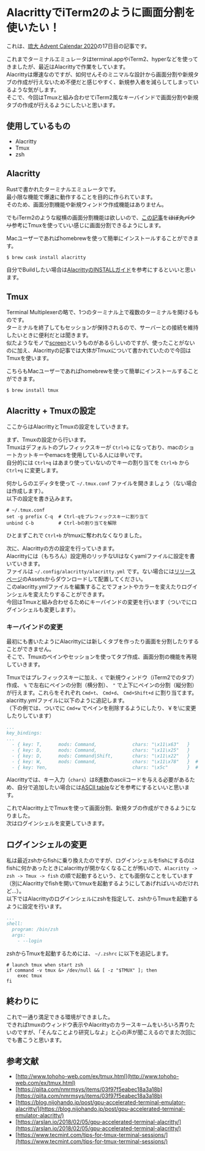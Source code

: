 # AlacrittyでiTerm2のように画面分割を使いたい！
これは、[琉大 Advent Calendar 2020](https://adventar.org/calendars/5231)の17日目の記事です。

これまでターミナルエミュレータはterminal.appやiTerm2、hyperなどを使ってきましたが、最近はAlacrittyで作業をしています。  
Alacrittyは爆速なのですが、如何せんそのミニマルな設計から画面分割や新規タブの作成が行えないため不便だと感じやすく、新規参入者を減らしてしまっているような気がします。  
そこで、今回はTmuxと組み合わせてiTerm2風なキーバインドで画面分割や新規タブの作成が行えるようにしたいと思います。


## 使用しているもの
- Alacritty
- Tmux
- zsh

## Alacritty
Rustで書かれたターミナルエミュレータです。  
最小限な機能で爆速に動作することを目的に作られています。  
そのため、画面分割機能や新規ウィンドウ作成機能はありません。  

でもiTerm2のような縦横の画面分割機能は欲しいので、[この記事](https://arslan.io/2018/02/05/gpu-accelerated-terminal-alacritty/)を~~ほぼ丸パクリ~~参考にTmuxを使っていい感じに画面分割できるようにします。

Macユーザーであればhomebrewを使って簡単にインストールすることができます。

```shell
$ brew cask install alacritty
```

自分でBuildしたい場合は[AlacrittyのINSTALLガイド](https://github.com/alacritty/alacritty/blob/master/INSTALL.md)を参考にするといいと思います。

## Tmux
Terminal Multiplexerの略で、1つのターミナル上で複数のターミナルを開けるものです。  
ターミナルを終了してもセッションが保持されるので、サーバーとの接続を維持したいときに便利だとは聞きます。  
似たようなモノで[screen](https://www.gnu.org/software/screen/)というものがあるらしいのですが、使ったことがないのに加え、Alacrittyの記事では大体がTmuxについて書かれていたので今回はTmuxを使います。

こちらもMacユーザーであればhomebrewを使って簡単にインストールすることができます。

```shell
$ brew install tmux
```

## Alacritty + Tmuxの設定
ここからはAlacrittyとTmuxの設定をしていきます。

まず、Tmuxの設定から行います。  
Tmuxはデフォルトのプレフィックスキーが `Ctrl+b` になっており、macのショートカットキーやemacsを使用している人には辛いです。  
自分的には `Ctrl+q` はあまり使っていないのでキーの割り当てを `Ctrl+b` から `Ctrl+q` に変更します。

何かしらのエディタを使って `~/.tmux.conf` ファイルを開きましょう（ない場合は作成します）。  
以下の設定を書き込みます。

```
# ~/.tmux.conf
set -g prefix C-q  # Ctrl-qをプレフィックスキーに割り当て
unbind C-b         # Ctrl-bの割り当てを解除
```
ひとまずこれで `Ctrl+b` がtmuxに奪われなくなりました。

次に、Alacrittyの方の設定を行っていきます。  
Alacrittyには（もちろん）設定用のリッチなUIはなくyamlファイルに設定を書いていきます。  
ファイルは `~/.config/alacritty/alacritty.yml` です。ない場合には[リリースページ](https://github.com/alacritty/alacritty/releases)のAssetsからダウンロードして配置してください。  
このalacritty.ymlファイルを編集することでフォントやカラーを変えたりログインシェルを変えたりすることができます。  
今回はTmuxと組み合わせるためにキーバインドの変更を行います（ついでにログインシェルも変更します）。

### キーバインドの変更
最初にも書いたようにAlacrittyには新しくタブを作ったり画面を分割したりすることができません。  
そこで、Tmuxのペインやセッションを使ってタブ作成、画面分割の機能を再現していきます。  

Tmuxではプレフィックスキーに加え、`c` で新規ウィンドウ（iTerm2でのタブ）作成、 `%` で左右にペインの分割（横分割）、 `"` で上下にペインの分割（縦分割）が行えます。これらをそれぞれ `Cmd+t`、 `Cmd+d`、 `Cmd+Shift+d` に割り当てます。  
alacritty.ymlファイルに以下のように追記します。  
（下の例では、ついでに `Cmd+w` でペインを削除するようにしたり、￥を\に変更したりしています）

```yml
...
key_bindings:
...
  - { key: T,      mods: Command,             chars: "\x11\x63"   }
  - { key: D,      mods: Command,             chars: "\x11\x25"   }
  - { key: D,      mods: Command|Shift,       chars: "\x11\x22"   }
  - { key: W,      mods: Command,             chars: "\x11\x78"   }  # Cmd+wでペインを削除する
  - { key: Yen,                               chars: "\x5c"       }  # ¥を\に変更
```
Alacrittyでは、キー入力（`chars`）は8進数のasciiコードを与える必要があるため、自分で追加したい場合には[ASCII table](https://www.ascii-code.com/)などを参考にするといいと思います。

これでAlacritty上でTmuxを使って画面分割、新規タブの作成ができるようになりました。  
次はログインシェルを変更していきます。

## ログインシェルの変更
私は最近zshからfishに乗り換えたのですが、ログインシェルをfishにするのはfishに何かあったときにalacrittyが開かなくなることが怖いので、`Alacritty -> zsh -> Tmux -> fish` の順で起動するという、とても面倒なことをしています（別にAlacrittyでfishを開いてtmuxを起動するようにしてあげればいいのだけれど...）。  
以下ではAlacrittyのログインシェルにzshを指定して、zshからTmuxを起動するように設定を行います。

```yml
...
shell:
  program: /bin/zsh
  args:
    - --login
```

zshからTmuxを起動するためには、 `~/.zshrc` に以下を追記します。

```shell
# launch tmux when start zsh
if command -v tmux &> /dev/null && [ -z "$TMUX" ]; then
    exec tmux
fi
```

## 終わりに
これで一通り満足できる環境ができました。  
できればtmuxのウィンドウ表示やAlacrittyのカラースキームをいろいろ弄りたいのですが、「そんなことより研究しなよ」と心の声が聞こえるのでまた次回にでも書こうと思います。

## 参考文献
- [http://www.tohoho-web.com/ex/tmux.html](http://www.tohoho-web.com/ex/tmux.html)
- [https://qiita.com/nmrmsys/items/03f97f5eabec18a3a18b](https://qiita.com/nmrmsys/items/03f97f5eabec18a3a18b)
- [https://blog.nijohando.jp/post/gpu-accelerated-terminal-emulator-alacritty/](https://blog.nijohando.jp/post/gpu-accelerated-terminal-emulator-alacritty/)
- [https://arslan.io/2018/02/05/gpu-accelerated-terminal-alacritty/](https://arslan.io/2018/02/05/gpu-accelerated-terminal-alacritty/)
- [https://www.tecmint.com/tips-for-tmux-terminal-sessions/](https://www.tecmint.com/tips-for-tmux-terminal-sessions/)
